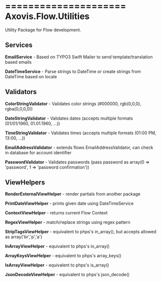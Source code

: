 =====================
Axovis.Flow.Utilities
=====================

Utility Package for Flow development.

Services
--------
**EmailService** - Based on TYPO3 Swift Mailer to send template/translation based emails

**DateTimeService** - Parse strings to DateTime or create strings from DateTime based on locale

Validators
----------
**ColorStringValidator** - Validates color strings (#000000, rgb(0,0,0), rgba(0,0,0,0))

**DateStringValidator** - Validates dates (accepts multiple formats (01/01/1960, 01.01.1960, ...))

**TimeStringValidator** - Validates times (accepts multiple formats  (01:00 PM, 13:00, ...)) 

**EmailAddressValidator** - extends flows EmailAddressValidator, can check in database for account identifier

**PasswordValidator** - Validates passwords (pass password as array(0 => 'password', 1 => 'password confirmation'))

ViewHelpers
-----------
**RenderExternalViewHelper** - render partials from another package

**PrintDateViewHelper** - prints given date using DateTimeService

**ContextViewHelper** - returns current Flow Context

**RegexViewHelper** - match/replace strings using regex pattern

**StripTagsViewHelper** - equivalent to phps's in_array(), but accepts allowed as array('br','p','a')

**InArrayViewHelper** - equivalent to phps's in_array()

**ArrayKeysViewHelper** - equivalent to phps's array_keys()

**IsArrayViewHelper** - equivalent to phps's is_array()

**JsonDecodeViewHelper** - equivalent to phps's json_decode()
